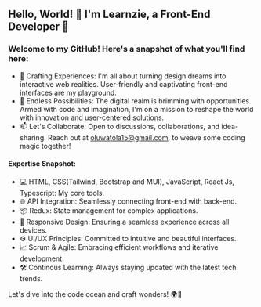 ## Hello, World! 👋 I'm Learnzie, a Front-End Developer 🚀
 ### Welcome to my GitHub! Here's a snapshot of what you'll find here:
- 🎨 Crafting Experiences: I'm all about turning design dreams into interactive web realities. User-friendly and captivating front-end interfaces are my playground.
- 🌈 Endless Possibilities: The digital realm is brimming with opportunities. Armed with code and imagination, I'm on a mission to reshape the world with innovation and user-centered solutions.
- 📫 Let's Collaborate: Open to discussions, collaborations, and idea-sharing.  Reach out at oluwatola15@gmail.com, to weave some coding magic together!

#### Expertise Snapshot:

- 💻 HTML, CSS(Tailwind, Bootstrap and MUI), JavaScript, React Js, Typescript: My core tools.
- 🌐 API Integration: Seamlessly connecting front-end with back-end.
- 📦 Redux: State management for complex applications.
- 🎨 Responsive Design: Ensuring a seamless experience across all devices.
- ⚙️ UI/UX Principles: Committed to intuitive and beautiful interfaces.
- 📈 Scrum & Agile: Embracing efficient workflows and iterative development.
- 🛠️ Continous Learning: Always staying updated with the latest tech trends.

Let's dive into the code ocean and craft wonders! 🌍🌟






<!--
- ⚡ Fun fact: I'm also a Civil Engineer


**learnzie/Learnzie** is a ✨ _special_ ✨ repository because its `README.md` (this file) appears on your GitHub profile.

Here are some ideas to get you started:

- 🔭 I’m currently working on ...
- 🌱 I’m currently learning ...
- 👯 I’m looking to collaborate on ...
- 🤔 I’m looking for help with ...
- 💬 Ask me about ...
- 📫 How to reach me: ...
- 😄 Pronouns: ...
- ⚡ Fun fact: ...
-->
